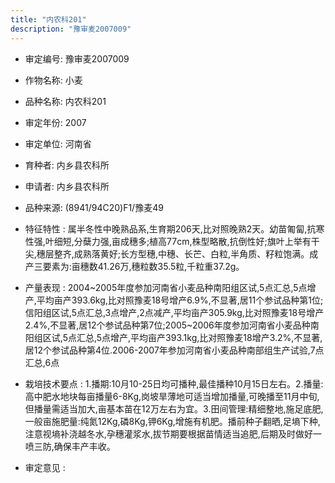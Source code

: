 ```yaml
---
title: "内农科201"
description: "豫审麦2007009"
---
```

* 审定编号:  豫审麦2007009

*  作物名称:  小麦

*  品种名称:  内农科201

*  审定年份:  2007

*  审定单位:  河南省

* 育种者:  内乡县农科所

*  申请者:  内乡县农科所

*  品种来源:  (8941/94C20)F1/豫麦49

*  特征特性 : 
属半冬性中晚熟品系,生育期206天,比对照晚熟2天。幼苗匍匐,抗寒性强,叶细短,分蘖力强,亩成穗多;植高77cm,株型略散,抗倒性好;旗叶上举有干尖,穗层整齐,成熟落黄好;长方型穗,中穗、长芒、白粒,半角质、籽粒饱满。成产三要素为:亩穗数41.26万,穗粒数35.5粒,千粒重37.2g。
 
*  产量表现 : 
2004~2005年度参加河南省小麦品种南阳组区试,5点汇总,5点增产,平均亩产393.6kg,比对照豫麦18号增产6.9%,不显著,居11个参试品种第1位;信阳组区试,5点汇总,3点增产,2点减产,平均亩产305.9kg,比对照豫麦18号增产2.4%,不显著,居12个参试品种第7位;2005~2006年度参加河南省小麦品种南阳组区试,5点汇总,5点增产,平均亩产393.1kg,比对照豫麦18增产3.2%,不显著,居12个参试品种第4位.2006-2007年参加河南省小麦品种南部组生产试验,7点汇总,6点

*  栽培技术要点 : 
1.播期:10月10-25日均可播种,最佳播种10月15日左右。2.播量:高中肥水地块每亩播量6-8Kg,岗坡旱薄地可适当增加播量,可晚播至11月中旬,但播量需适当加大,亩基本苗在12万左右为宜。3.田间管理:精细整地,施足底肥,一般亩施肥量:纯氮12Kg,磷8Kg,钾6Kg,增施有机肥。播前种子翻晒,足墒下种,注意视墒补浇越冬水,孕穗灌浆水,拔节期要根据苗情适当追肥,后期及时做好一喷三防,确保丰产丰收。

*  审定意见 : 

